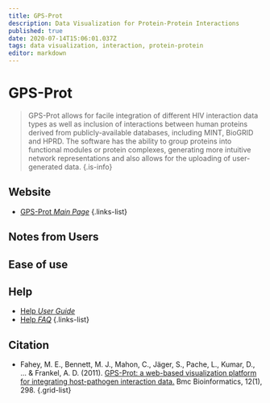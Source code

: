 ```yaml
---
title: GPS-Prot
description: Data Visualization for Protein-Protein Interactions
published: true
date: 2020-07-14T15:06:01.037Z
tags: data visualization, interaction, protein-protein
editor: markdown
---
```


# GPS-Prot

> GPS-Prot allows for facile integration of different HIV interaction data types as well as inclusion of interactions between human proteins derived from publicly-available databases, including MINT, BioGRID and HPRD. The software has the ability to group proteins into functional modules or protein complexes, generating more intuitive network representations and also allows for the uploading of user-generated data.
{.is-info}

 

## Website 

- [GPS-Prot *Main Page*](http://gpsprot.org/index.php)
 {.links-list}


## Notes from Users


## Ease of use


## Help
- [Help *User Guide*](http://gpsprot.org/userguide.php)
- [Help *FAQ*](http://gpsprot.org/faq.php)
{.links-list}

## Citation 

- Fahey, M. E., Bennett, M. J., Mahon, C., Jäger, S., Pache, L., Kumar, D., ... & Frankel, A. D. (2011). [GPS-Prot: a web-based visualization platform for integrating host-pathogen interaction data.](https://bmcbioinformatics.biomedcentral.com/articles/10.1186/1471-2105-12-298) Bmc Bioinformatics, 12(1), 298.
{.grid-list}